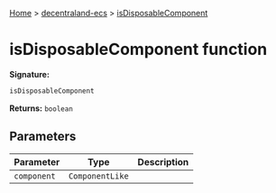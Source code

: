 [Home](./index) &gt; [decentraland-ecs](./decentraland-ecs.md) &gt; [isDisposableComponent](./decentraland-ecs.isdisposablecomponent.md)

# isDisposableComponent function


**Signature:**
```javascript
isDisposableComponent
```
**Returns:** `boolean`

## Parameters

|  Parameter | Type | Description |
|  --- | --- | --- |
|  `component` | `ComponentLike` |  |

